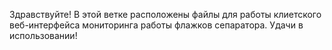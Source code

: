 Здравствуйте!
В этой ветке расположены файлы для работы клиетского веб-интерфейса мониторинга работы флажков сепаратора.
 Удачи в использовании!
